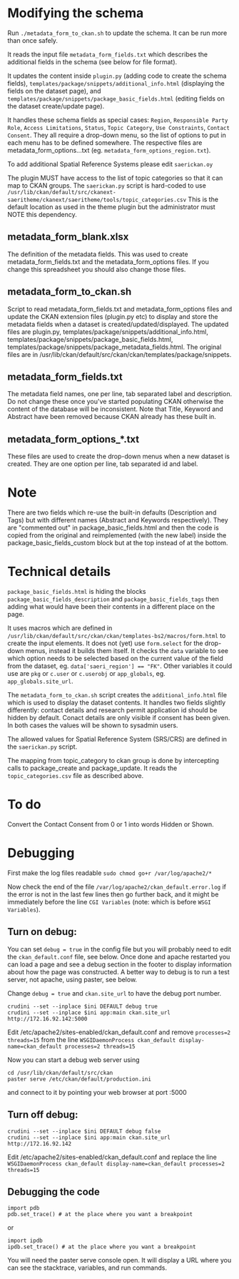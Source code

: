 # Modifying the schema

Run `./metadata_form_to_ckan.sh` to update the schema.
It can be run more than once safely.

It reads the input file `metadata_form_fields.txt` which describes the additional fields in the schema (see below for file format).

It updates the content inside `plugin.py` (adding code to create the schema fields),
`templates/package/snippets/additional_info.html` (displaying the fields on the dataset page), and
`templates/package/snippets/package_basic_fields.html` (editing fields on the dataset create/update page).

It handles these schema fields as special cases: `Region`, `Responsible Party Role`, `Access Limitations`, `Status`, `Topic Category`, `Use Constraints`, `Contact Consent`. They all require a drop-down menu, so the list of options to put in each menu has to be defined somewhere. The respective files are metadata_form_options...txt (eg. `metadata_form_options_region.txt`).

To add additional Spatial Reference Systems please edit `saerickan.oy`

The plugin MUST have access to the list of topic categories so that it can map to CKAN groups.
The `saerickan.py` script is hard-coded to use `/usr/lib/ckan/default/src/ckanext-saeritheme/ckanext/saeritheme/tools/topic_categories.csv`
This is the default location as used in the theme plugin but the administrator must NOTE this dependency.

## metadata_form_blank.xlsx

The definition of the metadata fields. This was used to create metadata_form_fields.txt and the metadata_form_options files. If you change this spreadsheet you should also change those files.

## metadata_form_to_ckan.sh

Script to read metadata_form_fields.txt and metadata_form_options files and update the CKAN extension files (plugin.py etc) to display and store the metadata fields when a dataset is created/updated/displayed. The updated files are plugin.py, templates/package/snippets/additional_info.html, templates/package/snippets/package_basic_fields.html, templates/package/snippets/package_metadata_fields.html. The original files are in /usr/lib/ckan/default/src/ckan/ckan/templates/package/snippets.

## metadata_form_fields.txt

The metadata field names, one per line, tab separated label and description.
Do not change these once you've started populating CKAN otherwise the content of the database will be inconsistent.
Note that Title, Keyword and Abstract have been removed because CKAN already has these built in.

## metadata_form_options_*.txt

These files are used to create the drop-down menus when a new dataset is created. They are one option per line, tab separated id and label.

# Note

There are two fields which re-use the built-in defaults (Description and Tags) but with different names (Abstract and Keywords respectively).
They are "commented out" in package_basic_fields.html and then the code is copied from the original and reimplemented (with the new label) inside the package_basic_fields_custom block but at the top instead of at the bottom.

# Technical details

`package_basic_fields.html` is hiding the blocks `package_basic_fields_description` and `package_basic_fields_tags` then adding what would have been their contents in a different place on the page.

It uses macros which are defined in `/usr/lib/ckan/default/src/ckan/ckan/templates-bs2/macros/form.html` to create the input elements. It does not (yet) use `form.select` for the drop-down menus, instead it builds them itself. It checks the `data` variable to see which option needs to be selected based on the current value of the field from the dataset, eg. `data['saeri_region'] == "FK"`. Other variables it could use are `pkg` or `c.user` or `c.userobj` or `app_globals`, eg. `app_globals.site_url`. 

The `metadata_form_to_ckan.sh` script creates the `additional_info.html` file which is used to display the dataset contents.
It handles two fields slightly differently: contact details and research permit application id should be hidden by default.
Conact details are only visible if consent has been given. In both cases the values will be shown to sysadmin users.

The allowed values for Spatial Reference System (SRS/CRS) are defined in the `saerickan.py` script.

The mapping from topic_category to ckan group is done by intercepting calls to package_create and package_update. It reads the `topic_categories.csv` file as described above.

# To do

Convert the Contact Consent from 0 or 1 into words Hidden or Shown.

# Debugging

First make the log files readable `sudo chmod go+r /var/log/apache2/*`

Now check the end of the file `/var/log/apache2/ckan_default.error.log`
if the error is not in the last few lines then go further back,
and it might be immediately before the line `CGI Variables`
(note: which is before `WSGI Variables`).

## Turn on debug:

You can set `debug = true` in the config file but you will probably need to edit
the `ckan_default.conf` file, see below. Once done and apache restarted you can
load a page and see a debug section in the footer to display information about
how the page was constructed. A better way to debug is to run a test server, not
apache, using paster, see below.

Change `debug = true` and `ckan.site_url` to have the debug port number.

```
crudini --set --inplace $ini DEFAULT debug true
crudini --set --inplace $ini app:main ckan.site_url http://172.16.92.142:5000
```

Edit /etc/apache2/sites-enabled/ckan_default.conf
and remove `processes=2 threads=15` from the line
`WSGIDaemonProcess ckan_default display-name=ckan_default processes=2 threads=15`

Now you can start a debug web server using
```
cd /usr/lib/ckan/default/src/ckan
paster serve /etc/ckan/default/production.ini
```
and connect to it by pointing your web browser at port :5000

## Turn off debug:

```
crudini --set --inplace $ini DEFAULT debug false
crudini --set --inplace $ini app:main ckan.site_url http://172.16.92.142
```

Edit /etc/apache2/sites-enabled/ckan_default.conf
and replace the line
`WSGIDaemonProcess ckan_default display-name=ckan_default processes=2 threads=15`

## Debugging the code

```
import pdb
pdb.set_trace() # at the place where you want a breakpoint
```
or
```
import ipdb
ipdb.set_trace() # at the place where you want a breakpoint
```

You will need the paster serve console open.
It will display a URL where you can see the stacktrace, variables, and run commands.

